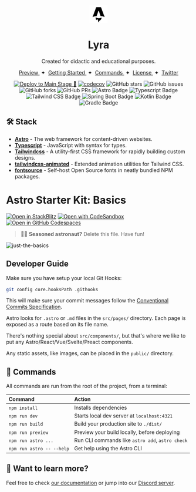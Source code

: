 <div align="center">
<img src="apps/frontend/web/public/favicon.svg" height="50px"/> 
<h1>
 Lyra
</h1>
<p>Created for didactic and educational purposes.</p>
</div>

<div align="center">
    <a href="#" target="_blank">
        Preview
    </a>
    <span>&nbsp;✦&nbsp;</span>
    <a href="#-getting-started">
        Getting Started
    </a>
    <span>&nbsp;✦&nbsp;</span>
    <a href="#-commands">
        Commands
    </a>
    <span>&nbsp;✦&nbsp;</span>
    <a href="#-license">
        License
    </a>
    <span>&nbsp;✦&nbsp;</span>
    <a href="https://twitter.com/yacosta738">
        Twitter
    </a>
</div>

<p></p>

<div align="center">

[![Deploy to Main Stage 💫](https://github.com/yacosta738/lyra/actions/workflows/deploy-main-stage.yml/badge.svg)](https://github.com/yacosta738/lyra/actions/workflows/deploy-main-stage.yml)
[![codecov](https://codecov.io/gh/yacosta738/lyra/graph/badge.svg?token=4MN8TEOGD9)](https://codecov.io/gh/yacosta738/lyra)
![GitHub stars](https://img.shields.io/github/stars/yacosta738/lyra)
![GitHub issues](https://img.shields.io/github/issues/yacosta738/lyra)
![GitHub forks](https://img.shields.io/github/forks/yacosta738/lyra)
![GitHub PRs](https://img.shields.io/github/issues-pr/yacosta738/lyra)
![Astro Badge](https://img.shields.io/badge/Astro-BC52EE?logo=astro&logoColor=fff&style=flat)
![Typescript Badge](https://img.shields.io/badge/Typescript-007ACC?logo=typescript&logoColor=fff&style=flat)
![Tailwind CSS Badge](https://img.shields.io/badge/Tailwind%20CSS-06B6D4?logo=tailwindcss&logoColor=fff&style=flat)
![Spring Boot Badge](https://img.shields.io/badge/Spring%20Boot-6DB33F?logo=springboot&logoColor=fff&style=flat)
![Kotlin Badge](https://img.shields.io/badge/Kotlin-0095D5?logo=kotlin&logoColor=fff&style=flat)
![Gradle Badge](https://img.shields.io/badge/Gradle-02303A?logo=gradle&logoColor=fff&style=flat)

</div>


## 🛠️ Stack

- [**Astro**](https://astro.build/) - The web framework for content-driven websites.
- [**Typescript**](https://www.typescriptlang.org/) - JavaScript with syntax for types.
- [**Tailwindcss**](https://tailwindcss.com/) - A utility-first CSS framework for rapidly building custom designs.
- [**tailwindcss-animated**](https://github.com/new-data-services/tailwindcss-animated) - Extended animation utilities for Tailwind CSS.
- [**fontsource**](https://fontsource.org/) - Self-host Open Source fonts in neatly bundled NPM packages.

# Astro Starter Kit: Basics

[![Open in StackBlitz](https://developer.stackblitz.com/img/open_in_stackblitz.svg)](https://stackblitz.com/github/withastro/astro/tree/latest/examples/basics)
[![Open with CodeSandbox](https://assets.codesandbox.io/github/button-edit-lime.svg)](https://codesandbox.io/p/sandbox/github/withastro/astro/tree/latest/examples/basics)
[![Open in GitHub Codespaces](https://github.com/codespaces/badge.svg)](https://codespaces.new/withastro/astro?devcontainer_path=.devcontainer/basics/devcontainer.json)

> 🧑‍🚀 **Seasoned astronaut?** Delete this file. Have fun!

![just-the-basics](https://github.com/withastro/astro/assets/2244813/a0a5533c-a856-4198-8470-2d67b1d7c554)



## Developer Guide

Make sure you have setup your local Git Hooks:

```sh
git config core.hooksPath .githooks
```

This will make sure your commit messages follow the [Conventional Commits Specification](https://www.conventionalcommits.org/en/v1.0.0/).


Astro looks for `.astro` or `.md` files in the `src/pages/` directory. Each page is exposed as a route based on its file name.

There's nothing special about `src/components/`, but that's where we like to put any Astro/React/Vue/Svelte/Preact components.

Any static assets, like images, can be placed in the `public/` directory.

## 🧞 Commands

All commands are run from the root of the project, from a terminal:

| Command                   | Action                                           |
| :------------------------ | :----------------------------------------------- |
| `npm install`             | Installs dependencies                            |
| `npm run dev`             | Starts local dev server at `localhost:4321`      |
| `npm run build`           | Build your production site to `./dist/`          |
| `npm run preview`         | Preview your build locally, before deploying     |
| `npm run astro ...`       | Run CLI commands like `astro add`, `astro check` |
| `npm run astro -- --help` | Get help using the Astro CLI                     |

## 👀 Want to learn more?

Feel free to check [our documentation](https://docs.astro.build) or jump into our [Discord server](https://astro.build/chat).
